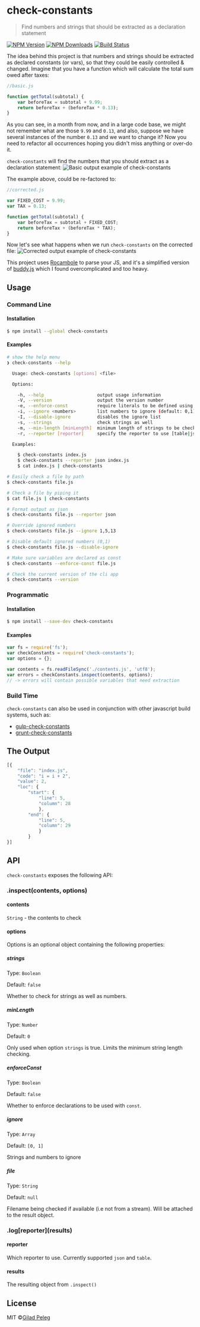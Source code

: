 
# check-constants
> Find numbers and strings that should be extracted as a declaration statement

[![NPM Version](http://img.shields.io/npm/v/check-constants.svg?style=flat)](https://npmjs.org/package/check-constants)
[![NPM Downloads](http://img.shields.io/npm/dm/check-constants.svg?style=flat)](https://npmjs.org/package/check-constants)
[![Build Status](http://img.shields.io/travis/pgilad/check-constants.svg?style=flat)](https://travis-ci.org/pgilad/check-constants)

The idea behind this project is that numbers and strings should be extracted as declared constants (or vars), so that they could be easily controlled & changed.
Imagine that you have a function which will calculate the total sum owed after taxes:

```js
//basic.js

function getTotal(subtotal) {
    var beforeTax = subtotal + 9.99;
    return beforeTax + (beforeTax * 0.13);
}
```

As you can see, in a month from now, and in a large code base, we might not remember what are those `9.99` and `0.13`, and
also, suppose we have several instances of the number `0.13` and we want to change it? Now you need to refactor
all occurrences hoping you didn't miss anything or over-do it.

`check-constants` will find the numbers that you should extract as a declaration statement:
![Basic output example of check-constants](media/table-output.png)

The example above, could be re-factored to:

```js
//corrected.js

var FIXED_COST = 9.99;
var TAX = 0.13;

function getTotal(subtotal) {
    var beforeTax = subtotal + FIXED_COST;
    return beforeTax + (beforeTax * TAX);
}
```

Now let's see what happens when we run `check-constants` on the corrected file:
![Corrected output example of check-constants](media/corrected.png)

This project uses [Rocambole](https://github.com/millermedeiros/rocambole) to parse your JS,
and it's a simplified version of [buddy.js](https://github.com/danielstjules/buddy.js) which I found overcomplicated and too heavy.

## Usage

### Command Line

#### Installation

```bash
$ npm install --global check-constants
```

#### Examples

```bash
# show the help menu
❯ check-constants --help

  Usage: check-constants [options] <file>

  Options:

    -h, --help                    output usage information
    -V, --version                 output the version number
    -e, --enforce-const           require literals to be defined using const
    -i, --ignore <numbers>        list numbers to ignore (default: 0,1)
    -I, --disable-ignore          disables the ignore list
    -s, --strings                 check strings as well
    -m, --min-length [minLength]  minimum length of strings to be checked [0]
    -r, --reporter [reporter]     specify the reporter to use [table|json] (default: table)

  Examples:

    $ check-constants index.js
    $ check-constants --reporter json index.js
    $ cat index.js | check-constants

# Easily check a file by path
$ check-constants file.js

# Check a file by piping it
$ cat file.js | check-constants

# Format output as json
$ check-constants file.js --reporter json

# Override ignored numbers
$ check-constants file.js --ignore 1,5,13

# Disable default ignored numbers (0,1)
$ check-constants file.js --disable-ignore

# Make sure variables are declared as const
$ check-constants --enforce-const file.js

# Check the current version of the cli app
$ check-constants --version
```

### Programmatic

#### Installation

```bash
$ npm install --save-dev check-constants
```

#### Examples

```js
var fs = require('fs');
var checkConstants = require('check-constants');
var options = {};

var contents = fs.readFileSync('./contents.js', 'utf8');
var errors = checkConstants.inspect(contents, options);
// -> errors will contain possible variables that need extraction
```

### Build Time

`check-constants` can also be used in conjunction with other javascript build systems, such as:

* [gulp-check-constants](https://github.com/pgilad/gulp-check-constants)
* [grunt-check-constants](https://github.com/pgilad/grunt-check-constants)

## The Output
```js
[{
    "file": "index.js",
    "code": "i = i + 2",
    "value": 2,
    "loc": {
        "start": {
            "line": 5,
            "column": 28
            },
        "end": {
            "line": 5,
            "column": 29
            }
        }
}]
```

## API

`check-constants` exposes the following API:

### .inspect(contents, options)

#### contents

`String` - the contents to check

#### options

Options is an optional object containing the following properties:

##### strings

Type: `Boolean`

Default: `false`

Whether to check for strings as well as numbers.

##### minLength

Type: `Number`

Default: `0`

Only used when option `strings` is true. Limits the minimum string length checking.

##### enforceConst

Type: `Boolean`

Default: `false`

Whether to enforce declarations to be used with `const`.

##### ignore

Type: `Array`

Default: `[0, 1]`

Strings and numbers to ignore

##### file

Type: `String`

Default: `null`

Filename being checked if available (i.e not from a stream). Will be attached
to the result object.

### .log\[reporter](results)

#### reporter

Which reporter to use. Currently supported `json` and `table`.

#### results

The resulting object from `.inspect()`

## License

MIT ©[Gilad Peleg](http://giladpeleg.com)
